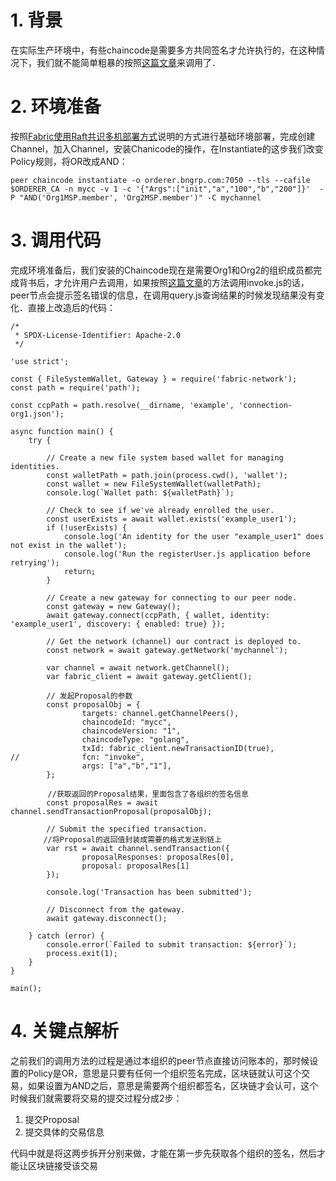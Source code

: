 # 1. 背景
在实际生产环境中，有些chaincode是需要多方共同签名才允许执行的，在这种情况下，我们就不能简单粗暴的按照[这篇文章](https://github.com/alexwishes/fabricNodeSDK/blob/master/2.%E5%9F%BA%E4%BA%8EFabric%20Node%20SDK%E8%B0%83%E7%94%A8%E6%99%BA%E8%83%BD%E5%90%88%E7%BA%A6(Fabric%201.4.6).MD)来调用了．
# 2. 环境准备
按照[Fabric使用Raft共识多机部署方式](https://github.com/alexwishes/fabricNodeSDK/blob/master/1.Fabric%E4%BD%BF%E7%94%A8Raft%E5%85%B1%E8%AF%86%E5%A4%9A%E6%9C%BA%E9%83%A8%E7%BD%B2%E6%96%B9%E5%BC%8F.MD)说明的方式进行基础环境部署，完成创建Channel，加入Channel，安装Chanicode的操作，在Instantiate的这步我们改变Policy规则，将OR改成AND：
```
peer chaincode instantiate -o orderer.bngrp.com:7050 --tls --cafile $ORDERER_CA -n mycc -v 1 -c '{"Args":["init","a","100","b","200"]}'  -P "AND('Org1MSP.member', 'Org2MSP.member')" -C mychannel
```
# 3. 调用代码
完成环境准备后，我们安装的Chaincode现在是需要Org1和Org2的组织成员都完成背书后，才允许用户去调用，如果按照[这篇文章](https://github.com/alexwishes/fabricNodeSDK/blob/master/2.%E5%9F%BA%E4%BA%8EFabric%20Node%20SDK%E8%B0%83%E7%94%A8%E6%99%BA%E8%83%BD%E5%90%88%E7%BA%A6(Fabric%201.4.6).MD)的方法调用invoke.js的话，peer节点会提示签名错误的信息，在调用query.js查询结果的时候发现结果没有变化．直接上改造后的代码：
```
/*
 * SPDX-License-Identifier: Apache-2.0
 */

'use strict';

const { FileSystemWallet, Gateway } = require('fabric-network');
const path = require('path');

const ccpPath = path.resolve(__dirname, 'example', 'connection-org1.json');

async function main() {
    try {

        // Create a new file system based wallet for managing identities.
        const walletPath = path.join(process.cwd(), 'wallet');
        const wallet = new FileSystemWallet(walletPath);
        console.log(`Wallet path: ${walletPath}`);

        // Check to see if we've already enrolled the user.
        const userExists = await wallet.exists('example_user1');
        if (!userExists) {
            console.log('An identity for the user "example_user1" does not exist in the wallet');
            console.log('Run the registerUser.js application before retrying');
            return;
        }

        // Create a new gateway for connecting to our peer node.
        const gateway = new Gateway();
        await gateway.connect(ccpPath, { wallet, identity: 'example_user1', discovery: { enabled: true} });

        // Get the network (channel) our contract is deployed to.
        const network = await gateway.getNetwork('mychannel');

        var channel = await network.getChannel();
        var fabric_client = await gateway.getClient();

        // 发起Proposal的参数
        const proposalObj = {
                targets: channel.getChannelPeers(),
                chaincodeId: "mycc",
                chaincodeVersion: "1",
                chaincodeType: "golang",
                txId: fabric_client.newTransactionID(true),
//              fcn: "invoke",
                args: ["a","b","1"],
        };

　　     //获取返回的Proposal结果，里面包含了各组织的签名信息
        const proposalRes = await channel.sendTransactionProposal(proposalObj);

        // Submit the specified transaction.
　　    //将Proposal的返回值封装成需要的格式发送到链上
        var rst = await channel.sendTransaction({
                proposalResponses: proposalRes[0],
                proposal: proposalRes[1]
        });

        console.log('Transaction has been submitted');

        // Disconnect from the gateway.
        await gateway.disconnect();

    } catch (error) {
        console.error(`Failed to submit transaction: ${error}`);
        process.exit(1);
    }
}

main();
```
# 4. 关键点解析
之前我们的调用方法的过程是通过本组织的peer节点直接访问账本的，那时候设置的Policy是OR，意思是只要有任何一个组织签名完成，区块链就认可这个交易，如果设置为AND之后，意思是需要两个组织都签名，区块链才会认可，这个时候我们就需要将交易的提交过程分成2步：
1. 提交Proposal
2. 提交具体的交易信息

代码中就是将这两步拆开分别来做，才能在第一步先获取各个组织的签名，然后才能让区块链接受该交易
